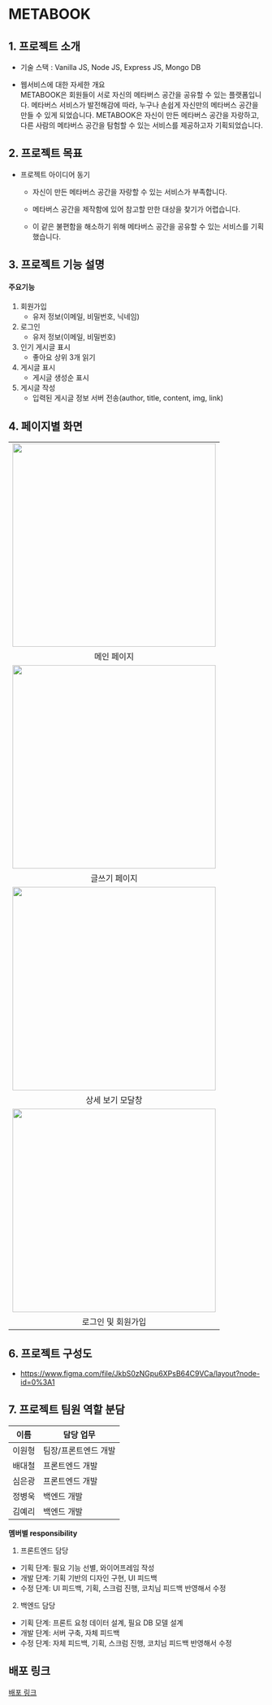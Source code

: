 # METABOOK

## 1. 프로젝트 소개

-   기술 스택 : Vanilla JS, Node JS, Express JS, Mongo DB

-   웹서비스에 대한 자세한 개요
    <br>
    METABOOK은 회원들이 서로 자신의 메타버스 공간을 공유할 수 있는 플랫폼입니다.
    메타버스 서비스가 발전해감에 따라, 누구나 손쉽게 자신만의 메타버스 공간을 만들 수 있게 되었습니다.
    METABOOK은 자신이 만든 메타버스 공간을 자랑하고, 다른 사람의 메타버스 공간을 탐험할 수 있는 서비스를 제공하고자 기획되었습니다.

## 2. 프로젝트 목표

-   프로젝트 아이디어 동기
    <br>

    -   자신이 만든 메타버스 공간을 자랑할 수 있는 서비스가 부족합니다.

    -   메타버스 공간을 제작함에 있어 참고할 만한 대상을 찾기가 어렵습니다.

    -   이 같은 불편함을 해소하기 위해 메타버스 공간을 공유할 수 있는 서비스를 기획했습니다.

## 3. 프로젝트 기능 설명

#### <strong>주요기능</strong>

1. 회원가입
    - 유저 정보(이메일, 비밀번호, 닉네임)
2. 로그인
    - 유저 정보(이메일, 비밀번호)
3. 인기 게시글 표시
    - 좋아요 상위 3개 읽기
4. 게시글 표시
    - 게시글 생성순 표시
5. 게시글 작성
    - 입력된 게시글 정보 서버 전송(author, title, content, img, link)

## 4. 페이지별 화면
| |
:------------------------------------------------------------------------------------------------------------------------------: |
| <img src="https://user-images.githubusercontent.com/86244477/155904220-8e7063fa-5317-4425-936a-0a05e1949a7c.png" height="400" /> |
| 메인 페이지 |
| <img src="https://user-images.githubusercontent.com/86244477/155904232-bae582a9-1cee-4f03-94c3-e9b5cc08b7de.png" height="400" /> |
| 글쓰기 페이지 |
| <img src="https://user-images.githubusercontent.com/86244477/155904266-f042a319-7255-470c-9d31-033e9830e5d2.png" height="400" /> |
| 상세 보기 모달창 |
| <img src="https://user-images.githubusercontent.com/86244477/155904290-ff955d33-5c82-4177-9a8c-9dcd3d8a2d35.png" height="400" /> |
| 로그인 및 회원가입 |


## 6. 프로젝트 구성도

-   https://www.figma.com/file/JkbS0zNGpu6XPsB64C9VCa/layout?node-id=0%3A1

## 7. 프로젝트 팀원 역할 분담

| 이름   | 담당 업무            |
| ------ | -------------------- |
| 이원형 | 팀장/프론트엔드 개발 |
| 배대철 | 프론트엔드 개발      |
| 심은광 | 프론트엔드 개발      |
| 정병욱 | 백엔드 개발          |
| 김예리 | 백엔드 개발          |

**멤버별 responsibility**

1. 프론트엔드 담당

-   기획 단계: 필요 기능 선별, 와이어프레임 작성
-   개발 단계: 기획 기반의 디자인 구현, UI 피드백
-   수정 단계: UI 피드백, 기획, 스크럼 진행, 코치님 피드백 반영해서 수정

2. 백엔드 담당

-   기획 단계: 프론트 요청 데이터 설계, 필요 DB 모델 설계
-   개발 단계: 서버 구축, 자체 피드백
-   수정 단계: 자체 피드백, 기획, 스크럼 진행, 코치님 피드백 반영해서 수정

## 배포 링크

[배포 링크](http://13.125.179.180/)
